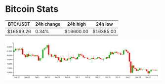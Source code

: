 # Bitcoin Stats

BTC/USDT|24h change|24h high|24h low|
|---|---|---|---|
|$16569.26|0.34%|$16600.00|$16385.00|

<img src="./chart.svg">
